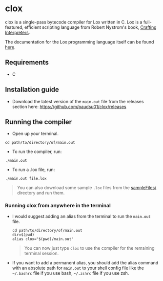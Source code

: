 # clox

clox is a single-pass bytecode compiler for Lox written in C. Lox is a full-featured, efficient scripting language from Robert Nystrom's book, [Crafting Interpreters](https://craftinginterpreters.com/). <br>

The documentation for the Lox programming language itself can be found [here](https://craftinginterpreters.com/the-lox-language.html).

## Requirements

* C

## Installation guide

* Download the latest version of the `main.out` file from the releases section here: https://github.com/paudsu01/clox/releases

## Running the compiler

* Open up your terminal.
```
cd path/to/directory/of/main.out
```
* To run the compiler, run:
```
./main.out
```
* To run a .lox file, run:
```
./main.out file.lox
```
> You can also download some sample `.lox` files from the [sampleFiles/](sampleFiles/) directory and run them.

### Running clox from anywhere in the terminal

* I would suggest adding an alias from the terminal to run the `main.out` file. 
  
  ```
  cd path/to/directory/of/main.out
  dir=$(pwd)
  alias clox="$(pwd)/main.out"
  ```

  > You can now just type `clox` to use the compiler for the remaining terminal session.

* If you want to add a permanent alias, you should add the alias command with an absolute path for `main.out` to your shell config file like the `~/.bashrc` file if you use bash, `~/.zshrc` file if you use zsh.

